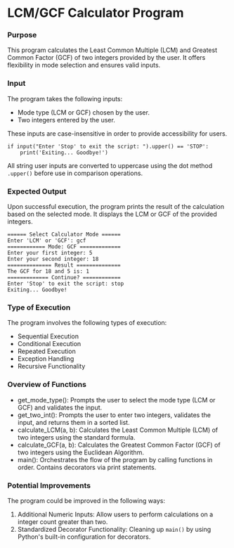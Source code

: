 # LCM/GCF Calculator Program

### Purpose

This program calculates the Least Common Multiple (LCM) and Greatest Common Factor (GCF) of two integers provided by the
user. It offers flexibility in mode selection and ensures valid inputs.

### Input

The program takes the following inputs:

- Mode type (LCM or GCF) chosen by the user.
- Two integers entered by the user.

These inputs are case-insensitive in order to provide accessibility for users.

```pycon
if input("Enter 'Stop' to exit the script: ").upper() == 'STOP':
    print('Exiting... Goodbye!')
```

All string user inputs are converted to uppercase using the dot method `.upper()` before use in comparison operations.

### Expected Output

Upon successful execution, the program prints the result of the calculation based on the selected mode. It displays the
LCM or GCF of the provided integers.

```
====== Select Calculator Mode ======
Enter 'LCM' or 'GCF': gcf
============ Mode: GCF =============
Enter your first integer: 5
Enter your second integer: 18
============== Result ==============
The GCF for 18 and 5 is: 1
============= Continue? ============
Enter 'Stop' to exit the script: stop
Exiting... Goodbye!
```

### Type of Execution

The program involves the following types of execution:

- Sequential Execution
- Conditional Execution
- Repeated Execution
- Exception Handling
- Recursive Functionality

### Overview of Functions

- get_mode_type(): Prompts the user to select the mode type (LCM or GCF) and validates the input.
- get_two_int(): Prompts the user to enter two integers, validates the input, and returns them in a sorted list.
- calculate_LCM(a, b): Calculates the Least Common Multiple (LCM) of two integers using the standard formula.
- calculate_GCF(a, b): Calculates the Greatest Common Factor (GCF) of two integers using the Euclidean Algorithm.
- main(): Orchestrates the flow of the program by calling functions in order. Contains decorators via print statements.

### Potential Improvements

The program could be improved in the following ways:

1. Additional Numeric Inputs: Allow users to perform calculations on a integer count greater than two.
2. Standardized Decorator Functionality: Cleaning up `main()` by using Python's built-in configuration for decorators.
